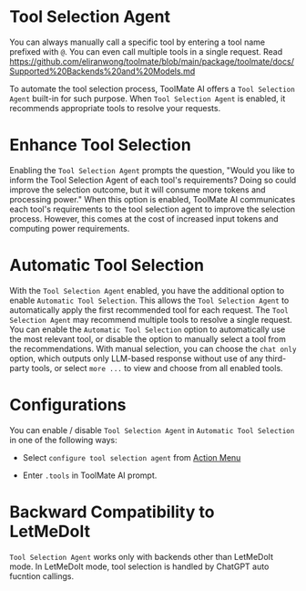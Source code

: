 # Tool Selection Agent

You can always manually call a specific tool by entering a tool name prefixed with `@`.  You can even call multiple tools in a single request.  Read https://github.com/eliranwong/toolmate/blob/main/package/toolmate/docs/Supported%20Backends%20and%20Models.md

To automate the tool selection process, ToolMate AI offers a `Tool Selection Agent` built-in for such purpose. When `Tool Selection Agent` is enabled, it recommends appropriate tools to resolve your requests.

# Enhance Tool Selection

Enabling the `Tool Selection Agent` prompts the question, "Would you like to inform the Tool Selection Agent of each tool's requirements? Doing so could improve the selection outcome, but it will consume more tokens and processing power." When this option is enabled, ToolMate AI communicates each tool's requirements to the tool selection agent to improve the selection process. However, this comes at the cost of increased input tokens and computing power requirements.

# Automatic Tool Selection

With the `Tool Selection Agent` enabled, you have the additional option to enable `Automatic Tool Selection`. This allows the `Tool Selection Agent` to automatically apply the first recommended tool for each request. The `Tool Selection Agent` may recommend multiple tools to resolve a single request. You can enable the `Automatic Tool Selection` option to automatically use the most relevant tool, or disable the option to manually select a tool from the recommendations. With manual selection, you can choose the `chat only` option, which outputs only LLM-based response without use of any third-party tools, or select `more ...` to view and choose from all enabled tools.

# Configurations

You can enable / disable `Tool Selection Agent` in `Automatic Tool Selection` in one of the following ways:

* Select `configure tool selection agent` from [Action Menu](https://github.com/eliranwong/toolmate/blob/main/package/toolmate/docs/Action%20Menu.md)

* Enter `.tools` in ToolMate AI prompt.

# Backward Compatibility to LetMeDoIt

`Tool Selection Agent` works only with backends other than LetMeDoIt mode.  In LetMeDoIt mode, tool selection is handled by ChatGPT auto fucntion callings.